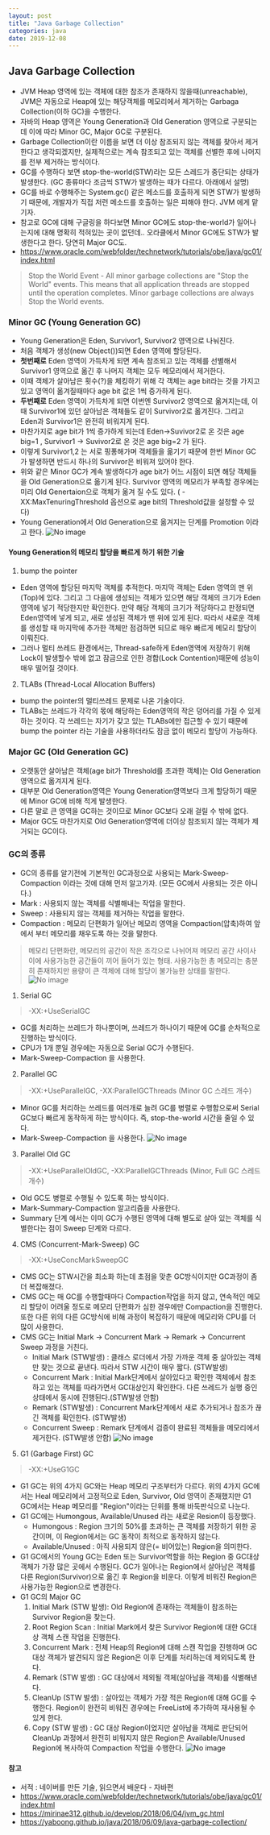 ```yaml
---
layout: post
title: "Java Garbage Collection"
categories: java
date: 2019-12-08
---
```


## Java Garbage Collection
- JVM Heap 영역에 있는 객체에 대한 참조가 존재하지 않을때(unreachable), JVM은 자동으로 Heap에 있는 해당객체를 메모리에서 제거하는 Garbaga Collection(이하 GC)을 수행한다.
- 자바의 Heap 영역은 Young Generation과 Old Generation 영역으로 구분되는데 이에 따라 Minor GC, Major GC로 구분된다.
- Garbage Collection이란 이름을 보면 더 이상 참조되지 않는 객체를 찾아서 제거한다고 생각되겠지만, 실제적으로는 계속 참조되고 있는 객체를 선별한 후에 나머지를 전부 제거하는 방식이다.
- GC를 수행하다 보면 stop-the-world(STW)라는 모든 스레드가 중단되는 상태가 발생한다. (GC 종류마다 조금씩 STW가 발생하는 때가 다르다. 아래에서 설명)
- GC를 바로 수행해주는 System.gc() 같은 메소드를 호출하게 되면 STW가 발생하기 때문에, 개발자가 직접 저런 메소드를 호출하는 일은 피해야 한다. JVM 에게 맡기자.
- 참고로 GC에 대해 구글링을 하다보면 Minor GC에도 stop-the-world가 일어나는지에 대해 명확히 적혀있는 곳이 없던데.. 오라클에서 Minor GC에도 STW가 발생한다고 한다. 당연히 Major GC도.
- <https://www.oracle.com/webfolder/technetwork/tutorials/obe/java/gc01/index.html>
> Stop the World Event - All minor garbage collections are "Stop the World" events. This means that all application threads are stopped until the operation completes. Minor garbage collections are always Stop the World events.


### Minor GC (Young Generation GC)
- Young Generation은 Eden, Survivor1, Survivor2 영역으로 나눠진다.
- 처음 객체가 생성(new Object())되면 Eden 영역에 할당된다.
- **첫번째로** Eden 영역이 가득차게 되면 계속 참조되고 있는 객체를 선별해서 Survivor1 영역으로 옮긴 후 나머지 객체는 모두 메모리에서 제거한다. 
- 이때 객체가 살아남은 횟수(?)을 체킹하기 위해 각 객체는 age bit라는 것을 가지고 있고 영역이 옮겨질때마다 age bit 값은 1씩 증가하게 된다.
- **두번째로** Eden 영역이 가득차게 되면 이번엔 Survivor2 영역으로 옮겨지는데, 이때 Survivor1에 있던 살아남은 객체들도 같이 Survivor2로 옮겨진다. 그리고 Eden과 Survivor1은 완전히 비워지게 된다.
- 마찬가지로 age bit가 1씩 증가하게 되는데 Eden->Suvivor2로 온 것은 age big=1 , Survivor1 -> Suvivor2로 온 것은 age big=2 가 된다.
- 이렇게 Survivor1,2 는 서로 핑퐁해가며 객체들을 옮기기 때문에 한번 Minor GC가 발생하면 반드시 하나의 Survivor은 비워져 있어야 한다.
- 위와 같은 Minor GC가 계속 발생하다가 age bit가 어느 시점이 되면 해당 객체들을 Old Generation으로 옮기게 된다. Survivor 영역의 메모리가 부족할 경우에는 미리 Old Genertaion으로 객체가 옮겨 질 수도 있다. ( -XX:MaxTenuringThreshold 옵션으로 age bit의 Threshold값을 설정할 수 있다)
- Young Generation에서 Old Generation으로 옮겨지는 단계를 Promotion 이라고 한다.
![No image](/assets/posts/20191208/minor_gc.png)

#### Young Generation의 메모리 할당을 빠르게 하기 위한 기술
1. bump the pointer
- Eden 영역에 할당된 마지막 객체를 추적한다. 마지막 객체는 Eden 영역의 맨 위(Top)에 있다. 그리고 그 다음에 생성되는 객체가 있으면 해당 객체의 크기가 Eden 영역에 넣기 적당한지만 확인한다. 만약 해당 객체의 크기가 적당하다고 판정되면 Eden영역에 넣게 되고, 새로 생성된 객체가 맨 위에 있게 된다. 따라서 새로운 객체를 생성할 때 마지막에 추가한 객체만 점검하면 되므로 매우 빠르게 메모리 할당이 이뤄진다.
- 그러나 멀티 쓰레드 환경에서는, Thread-safe하게 Eden영역에 저장하기 위해 Lock이 발생할수 밖에 없고 잠금으로 인한 경합(Lock Contention)때문에 성능이 매우 떨어질 것이다.

2. TLABs (Thread-Local Allocation Buffers)
- bump the pointer의 멀티쓰레드 문제로 나온 기술이다.
- TLABs는 쓰레드가 각각의 몫에 해당하는 Eden영역의 작은 덩어리를 가질 수 있게 하는 것이다. 각 쓰레드는 자기가 갖고 있는 TLABs에만 접근할 수 있기 때문에 bump the pointer 라는 기술을 사용하더라도 잠금 없이 메모리 할당이 가능하다. 


### Major GC (Old Generation GC)
- 오랫동안 살아남은 객체(age bit가 Threshold를 초과한 객체)는 Old Generation 영역으로 옮겨지게 된다.
- 대부분 Old Generation영역은 Young Generation영역보다 크게 할당하기 때문에 Minor GC에 비해 적게 발생한다. 
- 다른 말로 큰 영역을 GC하는 것이므로 Minor GC보다 오래 걸릴 수 밖에 없다.
- Major GC도 마찬가지로 Old Generation영역에 더이상 참조되지 않는 객체가 제거되는 GC이다.


### GC의 종류
- GC의 종류를 알기전에 기본적인 GC과정으로 사용되는 Mark-Sweep-Compaction 이라는 것에 대해 먼저 알고가자. (모든 GC에서 사용되는 것은 아니다.)
- Mark : 사용되지 않는 객체를 식별해내는 작업을 말한다.
- Sweep : 사용되지 않는 객체를 제거하는 작업을 말한다.
- Compaction : 메모리 단편화가 일어난 메모리 영역을 Compaction(압축)하여 앞에서 부터 메모리를 채우도록 하는 것을 말한다.
> 메모리 단편화란, 메모리의 공간이 작은 조각으로 나뉘어져 메모리 공간 사이사이에 사용가능한 공간들이 끼어 들어가 있는 형태. 사용가능한 총 메모리는 충분히 존재하지만 용량이 큰 객체에 대해 할당이 불가능한 상태를 말한다.
![No image](/assets/posts/20191208/mark_sweep_compaction.png)

1. Serial GC
> -XX:+UseSerialGC  
- GC를 처리하는 쓰레드가 하나뿐이며, 쓰레드가 하나이기 때문에 GC를 순차적으로 진행하는 방식이다.
- CPU가 1개 뿐일 경우에는 자동으로 Serial GC가 수행된다.
- Mark-Sweep-Compaction 을 사용한다.

2. Parallel GC
> -XX:+UseParallelGC, -XX:ParallelGCThreads (Minor GC 스레드 개수)  
- Minor GC를 처리하는 쓰레드를 여러개로 늘려 GC를 병렬로 수행함으로써 Serial GC보다 빠르게 동작하게 하는 방식이다. 즉, stop-the-world 시간을 줄일 수 있다.
- Mark-Sweep-Compaction 을 사용한다.
![No image](/assets/posts/20191208/serial_parallel_gc.png)

3. Parallel Old GC
> -XX:+UseParallelOldGC, -XX:ParallelGCThreads (Minor, Full GC 스레드 개수)  
- Old GC도 병렬로 수행될 수 있도록 하는 방식이다.
- Mark-Summary-Compaction 알고리즘을 사용한다.
- Summary 단계 에서는 이미 GC가 수행된 영역에 대해 별도로 살아 있는 객체를 식별한다는 점이 Sweep 단계와 다르다.

4. CMS (Concurrent-Mark-Sweep) GC
> -XX:+UseConcMarkSweepGC  
- CMS GC는 STW시간을 최소화 하는데 초점을 맞춘 GC방식이지만 GC과정이 좀더 복잡해졌다.
- CMS GC는 매 GC를 수행할때마다 Compaction작업을 하지 않고, 연속적인 메모리 할당이 어려울 정도로 메모리 단편화가 심한 경우에만 Compaction을 진행한다. 또한 다른 위의 다른 GC방식에 비해 과정이 복잡하기 때문에 메모리와 CPU를 더 많이 사용한다.
- CMS GC는 Initial Mark -> Concurrent Mark -> Remark -> Concurrent Sweep 과정을 거친다.
  * Initial Mark (STW발생) : 클래스 로더에서 가장 가까운 객체 중 살아있는 객체만 찾는 것으로 끝낸다. 따라서 STW 시간이 매우 짧다. (STW발생)
  * Concurrent Mark : Initial Mark단계에서 살아있다고 확인한 객체에서 참조하고 있는 객체를 따라가면서 GC대상인지 확인한다. 다른 쓰레드가 실행 중인 상태에서 동시에 진행된다.(STW발생 안함) 
  * Remark (STW발생) : Concurrent Mark단계에서 새로 추가되거나 참조가 끊긴 객체를 확인한다. (STW발생)
  * Concurrent Sweep : Remark 단계에서 검증이 완료된 객체들을 메모리에서 제거한다. (STW발생 안함) 
![No image](/assets/posts/20191208/serial_cms_gc.png)

5. G1 (Garbage First) GC
> -XX:+UseG1GC  
- G1 GC는 위의 4가지 GC와는 Heap 메모리 구조부터가 다르다. 위의 4가지 GC에서는 Heal 메모리에서 고정적으로 Eden, Survivor, Old 영역이 존재했지만 G1 GC에서는 Heap 메모리를 "Region"이라는 단위를 통해 바둑판식으로 나눈다.
- G1 GC에는 Humongous, Available/Unused 라는 새로운 Resion이 등장했다.
  * Humongous : Region 크기의 50%를 초과하는 큰 객체를 저장하기 위한 공간이며, 이 Region에서는 GC 동작이 최적으로 동작하지 않는다.
  * Available/Unused : 아직 사용되지 않은(= 비어있는) Region을 의미한다.
- G1 GC에서의 Young GC는 Eden 또는 Survivor역할을 하는 Region 중 GC대상 객체가 가장 많은 곳에서 수행된다. GC가 일어나는 Region에서 살아남은 객체를 다른 Region(Survivor)으로 옮긴 후 Region을 비운다. 이렇게 비워진 Region은 사용가능한 Region으로 변경한다.
- G1 GC의 Major GC 
  1. Initial Mark (STW 발생): Old Region에 존재하는 객체들이 참조하는 Survivor Region을 찾는다. 
  2. Root Region Scan : Initial Mark에서 찾은 Survivor Region에 대한 GC대상 객체 스캔 작업을 진행한다.
  3. Concurrent Mark : 전체 Heap의 Region에 대해 스캔 작업을 진행하며 GC대상 객체가 발견되지 않은 Region은 이후 단계를 처리하는데 제외되도록 한다.
  4. Remark (STW 발생) : GC 대상에서 제외될 객체(살아남을 객체)를 식별해낸다.
  5. CleanUp (STW 발생) : 살아있는 객체가 가장 적은 Region에 대해 GC를 수행한다. Region이 완전히 비워진 경우에는 FreeList에 추가하여 재사용될 수 있게 한다.
  6. Copy (STW 발생) : GC 대상 Region이었지만 살아남을 객체로 판단되어 CleanUp 과정에서 완전히 비워지지 않은 Region은 Available/Unused Region에 복사하여 Compaction 작업을 수행한다.
![No image](/assets/posts/20191208/g1_heap_memory.png)


#### 참고
- 서적 : 네이버를 만든 기술, 읽으면서 배운다 - 자바편 
- <https://www.oracle.com/webfolder/technetwork/tutorials/obe/java/gc01/index.html>
- <https://mirinae312.github.io/develop/2018/06/04/jvm_gc.html>
- <https://yaboong.github.io/java/2018/06/09/java-garbage-collection/> 
